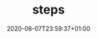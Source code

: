 ---
title: steps
description: Summary list of all ready-made steps in the pypyr estate.
date: 2020-08-07T23:59:37+01:00
lastmod: 2020-08-07T23:59:37+01:00
seo_article_headline: Summary list of all ready-made steps in the pypyr estate.
seo_description: A pypyr step encapsulates a ready-made automation task for you.
seo_is_carousel: true
---